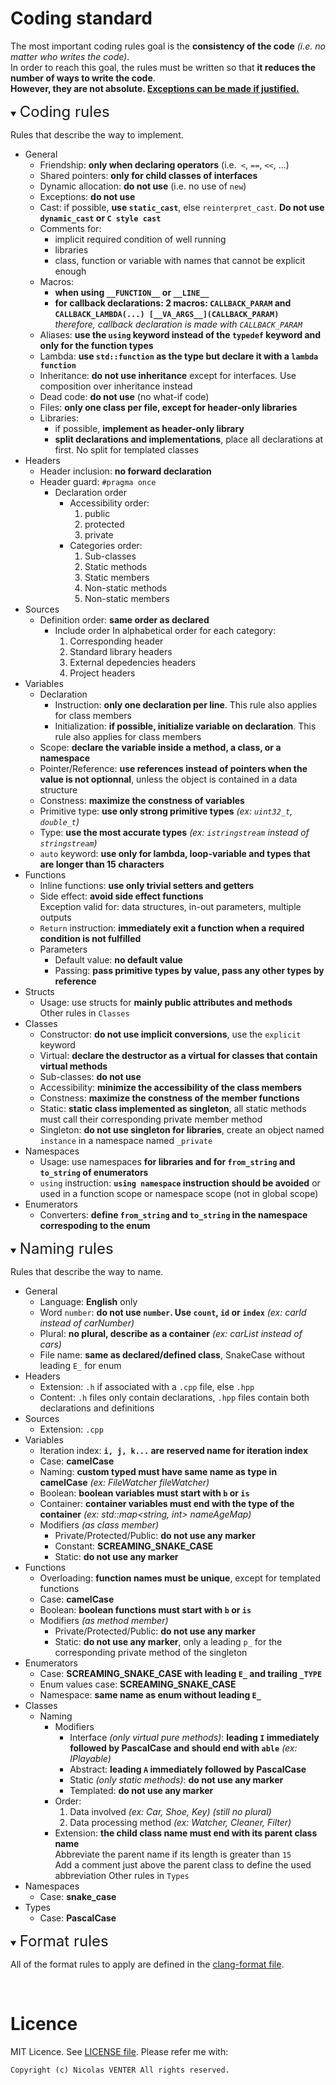 # Coding standard

The most important coding rules goal is the **consistency of the code** *(i.e. no matter who writes the code)*.  
In order to reach this goal, the rules must be written so that **it reduces the number of ways to write the code**.  
<b>However, they are not absolute. <u>Exceptions can be made if justified.</u></b>

<details open><summary><font size="5" id="coding-rules">Coding rules</font></summary>

Rules that describe the way to implement.
- General
  - Friendship: **only when declaring operators** (i.e.` <`, `==`, `<<`, ...)
  - Shared pointers: **only for child classes of interfaces**
  - Dynamic allocation: **do not use** (i.e. no use of `new`)
  - Exceptions: **do not use**
  - Cast: if possible, **use `static_cast`**, else `reinterpret_cast`. **Do not use `dynamic_cast` or `C style cast`**
  - Comments for:
    - implicit required condition of well running
    - libraries
    - class, function or variable with names that cannot be explicit enough
  - Macros:
    - **when using `__FUNCTION__` or `__LINE__`**
    - **for callback declarations: 2 macros: `CALLBACK_PARAM` and `CALLBACK_LAMBDA(...) [__VA_ARGS__](CALLBACK_PARAM)`**  
      *therefore, callback declaration is made with `CALLBACK_PARAM`*
  - Aliases: **use the `using` keyword instead of the `typedef` keyword and only for the function types**
  - Lambda: **use `std::function` as the type but declare it with a `lambda function`**
  - Inheritance: **do not use inheritance** except for interfaces. Use composition over inheritance instead
  - Dead code: **do not use** (no what-if code)
  - Files: **only one class per file, except for header-only libraries**
  - Libraries:
    - if possible, **implement as header-only library**
    - **split declarations and implementations**, place all declarations at first. No split for templated classes
- Headers
  - Header inclusion: **no forward declaration**
  - Header guard: `#pragma once`
    - Declaration order
      - Accessibility order:
          1. public
          2. protected
          3. private
      - Categories order:
          1. Sub-classes
          2. Static methods
          3. Static members
          4. Non-static methods
          5. Non-static members
- Sources
  - Definition order: **same order as declared**
    - Include order
        In alphabetical order for each category:
        1. Corresponding header
        2. Standard library headers
        3. External depedencies headers
        4. Project headers
- Variables
  - Declaration
    - Instruction: **only one declaration per line**. This rule also applies for class members
    - Initialization: **if possible, initialize variable on declaration**. This rule also applies for class members
  - Scope: **declare the variable inside a method, a class, or a namespace**
  - Pointer/Reference: **use references instead of pointers when the value is not optionnal**, unless the object is contained in a data structure
  - Constness: **maximize the constness of variables**
  - Primitive type: **use only strong primitive types** *(ex: `uint32_t`, `double_t`)*
  - Type: **use the most accurate types** *(ex: `istringstream` instead of `stringstream`)*
  - `auto` keyword: **use only for lambda, loop-variable and types that are longer than 15 characters**
- Functions
  - Inline functions: **use only trivial setters and getters**
  - Side effect: **avoid side effect functions**  
      Exception valid for: data structures, in-out parameters, multiple outputs
  - `Return` instruction: **immediately exit a function when a required condition is not fulfilled**
  - Parameters
    - Default value: **no default value**
    - Passing: **pass primitive types by value, pass any other types by reference**
- Structs
  - Usage: use structs for **mainly public attributes and methods**  
    Other rules in `Classes`
- Classes
  - Constructor: **do not use implicit conversions**, use the `explicit` keyword
  - Virtual: **declare the destructor as a virtual for classes that contain virtual methods**
  - Sub-classes: **do not use**
  - Accessibility: **minimize the accessibility of the class members**
  - Constness: **maximize the constness of the member functions**
  - Static: **static class implemented as singleton**, all static methods must call their corresponding private member method
  - Singleton: **do not use singleton for libraries**, create an object named `instance` in a namespace named `_private`
- Namespaces
  - Usage: use namespaces **for libraries and for `from_string` and `to_string` of enumerators**
  - `using` instruction: **`using namespace` instruction should be avoided** or used in a function scope or namespace scope (not in global scope)
- Enumerators
  - Converters: **define `from_string` and `to_string` in the namespace correspoding to the enum**
</details>

<details open><summary><font size="5" id="naming-rules">Naming rules</font></summary>

Rules that describe the way to name.
- General
  - Language: **English** only
  - Word `number`: **do not use `number`. Use `count`, `id` or `index`** *(ex: carId instead of carNumber)*
  - Plural: **no plural, describe as a container** *(ex: carList instead of cars)*
  - File name: **same as declared/defined class**, SnakeCase without leading `E_` for enum
- Headers
  - Extension: `.h` if associated with a `.cpp` file, else `.hpp`
  - Content: `.h` files only contain declarations, `.hpp` files contain both declarations and definitions
- Sources
  - Extension: `.cpp`
- Variables
  - Iteration index: **`i, j, k...` are reserved name for iteration index**
  - Case: **camelCase**
  - Naming: **custom typed must have same name as type in camelCase** *(ex: FileWatcher fileWatcher)*
  - Boolean: **boolean variables must start with `b` or `is`**
  - Container: **container variables must end with the type of the container** *(ex: std::map<string, int> nameAgeMap)*
  - Modifiers *(as class member)*
    - Private/Protected/Public: **do not use any marker**
    - Constant: **SCREAMING_SNAKE_CASE**
    - Static: **do not use any marker**
- Functions
  - Overloading: **function names must be unique**, except for templated functions
  - Case: **camelCase**
  - Boolean: **boolean functions must start with `b` or `is`**
  - Modifiers *(as method member)*
    - Private/Protected/Public: **do not use any marker**
    - Static: **do not use any marker**, only a leading `p_` for the corresponding private method of the singleton
- Enumerators
  - Case: **SCREAMING_SNAKE_CASE with leading `E_` and trailing `_TYPE`**
  - Enum values case: **SCREAMING_SNAKE_CASE**
  - Namespace: **same name as enum without leading `E_`**
- Classes
  - Naming
    - Modifiers
      - Interface *(only virtual pure methods)*: **leading `I` immediately followed by PascalCase and should end with `able`** *(ex: IPlayable)*
      - Abstract: **leading `A` immediately followed by PascalCase**
      - Static *(only static methods)*: **do not use any marker**
      - Templated: **do not use any marker**
    - Order:
      1. Data involved *(ex: Car, Shoe, Key)* *(still no plural)*
      2. Data processing method *(ex: Watcher, Cleaner, Filter)*
    - Extension: **the child class name must end with its parent class name**  
      Abbreviate the parent name if its length is greater than `15`  
      Add a comment just above the parent class to define the used abbreviation
    Other rules in `Types`
- Namespaces
  - Case: **snake_case**
- Types
  - Case: **PascalCase**
</details>

<details open><summary><font size="5" id="format-rules">Format rules</font></summary>

All of the format rules to apply are defined in the [clang-format file](.clang-format).
</details>
<br>

# Licence

MIT Licence. See [LICENSE file](LICENSE).
Please refer me with:

	Copyright (c) Nicolas VENTER All rights reserved.
